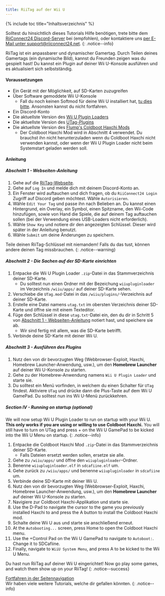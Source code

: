```yaml
---
title: RiiTag auf der Wii U
---
```


{% include toc title="Inhaltsverzeichnis" %}

Solltest du hinsichtlich dieses Tutorials Hilfe benötigen, trete bitte dem [RiiConnect24 Discord-Server](https://discord.gg/b4Y7jfD) bei (empfohlen), oder kontaktiere uns [per E-Mail unter support@riiconnect24.net](mailto:support@riiconnect24.net).
{: .notice--info}

RiiTag ist ein anpassbarer und dynamischer Gamertag. Durch Teilen deines Gamertags (ein dynamische Bild), kannst du Freunden zeigen was du gespielt hast! Du kannst ein Plugin auf deiner Wii U-Konsole ausführen und es aktualisiert sich selbstständig.

#### Voraussetzungen

- Ein Gerät mit der Möglichkeit, auf SD-Karten zuzugreifen
- Über Software gemoddete Wii U-Konsole
   - Fall du noch keinen Softmod für deine Wii U installiert hat, [tu dies bitte](https://wiiu.hacks.guide). Ansonsten kannst du nicht fortfahren.
- Ein Discord-Konto
- Die aktuellste Version des [Wii U Plugin Loaders](https://github.com/Maschell/WiiUPluginLoader/releases)
- Die aktuellste Version des [UTag-Plugins](https://github.com/RiiConnect24/UTag/releases)
- Die aktuellste Version des [Flump's Coldboot Haxchi Mods](https://www.dropbox.com/sh/gxkf72jia1adpyg/AACPMfGU2AyWUZmhU2awjSsca/Haxchi-CBHC%20Flump%20Mod.zip?dl=1)
   - Der Coldboot Haxchi Mod wird in Abschnitt 4 verwendet. Du brauchst ihn nicht herunterzuladen wenn du Coldboot Haxchi nicht verwenden kannst, oder wenn der Wii U Plugin Loader nicht beim Systemstart geladen werden soll.

#### Anleitung

##### Abschnitt 1 - Webseiten-Anleitung

1. Gehe auf die [RiiTag-Webseite](https://tag.rc24.xyz/).
2. Gehe auf `Log In` und melde dich mit deinem Discord-Konto an.
3. Ein Fenster wird auftauchen und dich fragen, ob du `RiiConnect24 Login` Zugriff auf Discord geben möchtest. Wähle `Autorisieren`.
4. Wähle `Edit Your Tag` und passe ihn nach Belieben an. Du kannst einen Hintergrund, ein Overlay, ein Symbol, einen Spitzname, den Wii-Code hinzufügen, sowie von Hand die Spiele, die auf deinem Tag auftauchen sollen (bei der Verwendung eines USB-Loaders nicht erforderlich).
5. Wähle `Show Key` und notiere dir den angezeigten Schlüssel. Dieser wird später in der Anleitung benutzt.
6. Wähle `Submit` um deine Änderungen zu speichern.

Teile deinen RiiTag-Schlüssel mit niemandem! Falls du das tust, können andere deinen Tag missbrauchen.
{: .notice--warning}

##### Abschnitt 2 - Die Sachen auf der SD-Karte einrichten

1. Entpacke die Wii U Plugin Loader `.zip`-Datei in das Stammverzeichnis deiner SD-Karte.
   - Du solltest nun einen Ordner mit der Bezeichung `wiiupluginloader` im Verzeichnis `/wiiu/apps/` auf deiner SD-Karte sehen.
2. Verschiebe die `UTag.mod`-Datei in das `/wiiu/plugins/`-Verzeichnis auf deiner SD-Karte.
3. Erstelle eine Datei namens `utag.txt` im obersten Verzeichnis deiner SD-Karte und öffne sie mit einem Texteditor.
4. Füge den Schlüssel in diese `utag.txt`-Datei ein, den du dir in Schritt 5 von [Abschnitt 1 - Webseiten-Anleitung](#section-i---website-instructions) notiert hast, und speichere sie ab.
   - Wir sind fertig mit allem, was die SD-Karte betrifft.
5. Verbinde deine SD-Karte mit deiner Wii U.

##### Abschnitt 3 - Ausführen des Plugins

1. Nutz den von dir bevorzugten Weg (Webbrowser-Exploit, Haxchi, Homebrew Launcher-Anwendung, usw.), um den **Homebrew Launcher** auf deiner Wii U-Konsole zu starten.
2. Gehe zu der Homebrew-Anwendung namens `Wii U Plugin Loader` und starte sie.
3. Du solltest ein Menü vorfinden, in welchem du einen Schalter für `UTag` findest. Aktiviere `UTag` und drücke dann die Plus-Taste auf dem Wii U GamePad. Du solltest nun ins Wii U-Menü zurückkehren.

##### Section IV - Running on startup (optional)

We will now setup Wii U Plugin Loader to run on startup with your Wii U. **This only works if you are using or willing to use Coldboot Haxchi.** You will still have to turn on UTag and press + on the Wii U GamePad to be kicked into the Wii U Menu on startup.
{: .notice--info}

1. Entpacke die Coldboot Haxchi Mod `.zip`-Datei in das Stammverzeichnis deiner SD-Karte.
   - Falls Dateien ersetzt werden sollen, ersetze sie alle.
2. Gehe zu `/wiiu/apps/` und öffne den `wiiupluginloader`-Ordner.
3. Benenne `wiiupluginloader.elf` in `sdcafiine.elf` um.
4. Gehe zurück zu `/wiiu/apps/` und benenne `wiiupluginloader` in `sdcafiine` um.
5. Verbinde deine SD-Karte mit deiner Wii U.
6. Nutz den von dir bevorzugten Weg (Webbrowser-Exploit, Haxchi, Homebrew Launcher-Anwendung, usw.), um den **Homebrew Launcher** auf deiner Wii U-Konsole zu starten.
6. Navigiere zur Coldboot Haxchi-Applikation und starte sie.
7. Use the D-Pad to navigate the cursor to the game you previously installed Haxchi to and press the A button to install the Coldboot Haxchi mod.
8. Schalte deine Wii U aus und starte sie anschließend erneut.
9. At the `Autobooting...` screen, press Home to open the Coldboot Haxchi menu.
10. Use the +Control Pad on the Wii U GamePad to navigate to `Autoboot:`. Change it to SDCafiine.
11. Finally, navigate to `WiiU System Menu`, and press A to be kicked to the Wii U Menu.

Du hast nun RiiTag auf deiner Wii U eingerichtet! Now go play some games, and watch them show up on your RiiTag!
{: .notice--success}

[Fortfahren in der Seitennavigation](site-navigation)<br> Wir haben viele weitere Tutorials, welche dir gefallen könnten.
{: .notice--info}

